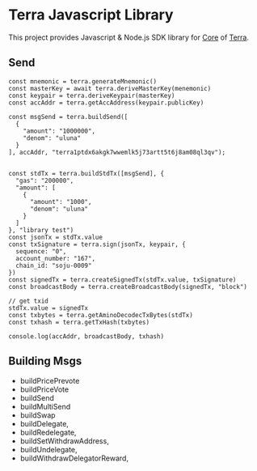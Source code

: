 # Terra Javascript Library
This project provides Javascript & Node.js SDK library for [Core](https://github.com/terra-project/core) of [Terra](https://terra.money).

## Send 
```
const mnemonic = terra.generateMnemonic()
const masterKey = await terra.deriveMasterKey(menemonic)
const keypair = terra.deriveKeypair(masterKey)
const accAddr = terra.getAccAddress(keypair.publicKey)

const msgSend = terra.buildSend([
  {
    "amount": "1000000",
    "denom": "uluna"
  }
], accAddr, "terra1ptdx6akgk7wwemlk5j73artt5t6j8am08ql3qv");


const stdTx = terra.buildStdTx([msgSend], {
  "gas": "200000",
  "amount": [
    {
      "amount": "1000",
      "denom": "uluna"
    }
  ]
}, "library test")
const jsonTx = stdTx.value
const txSignature = terra.sign(jsonTx, keypair, {
  sequence: "0",
  account_number: "167",
  chain_id: "soju-0009"
})
const signedTx = terra.createSignedTx(stdTx.value, txSignature)
const broadcastBody = terra.createBroadcastBody(signedTx, "block")

// get txid
stdTx.value = signedTx
const txbytes = terra.getAminoDecodecTxBytes(stdTx)
const txhash = terra.getTxHash(txbytes)

console.log(accAddr, broadcastBody, txhash)
```

## Building Msgs
* buildPricePrevote
* buildPriceVote
* buildSend
* buildMultiSend
* buildSwap
* buildDelegate,
* buildRedelegate,
* buildSetWithdrawAddress,
* buildUndelegate,
* buildWithdrawDelegatorReward,